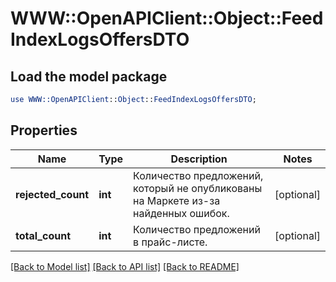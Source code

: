 # WWW::OpenAPIClient::Object::FeedIndexLogsOffersDTO

## Load the model package
```perl
use WWW::OpenAPIClient::Object::FeedIndexLogsOffersDTO;
```

## Properties
Name | Type | Description | Notes
------------ | ------------- | ------------- | -------------
**rejected_count** | **int** | Количество предложений, который не опубликованы на Маркете из-за найденных ошибок. | [optional] 
**total_count** | **int** | Количество предложений в прайс-листе. | [optional] 

[[Back to Model list]](../README.md#documentation-for-models) [[Back to API list]](../README.md#documentation-for-api-endpoints) [[Back to README]](../README.md)


